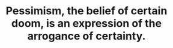 ---
title: Pessimism, the belief of certain doom, is an expression of the arrogance of certainty.
tags: human resilience
---